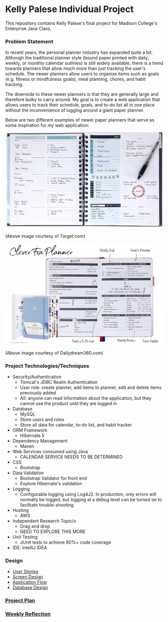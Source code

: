 # Kelly Palese Individual Project

This repository contains Kelly Palese's final project for Madison College's Enterprise Java Class. 

### Problem Statement

In recent years, the personal planner industry has expanded quite a bit. Although the traditional planner style (bound paper printed with daily, weekly, or monthly calendar outlines) is still widely available, there is a trend towards planners that allow much more than just tracking the user's schedule. The newer planners allow users to organize items such as goals (e.g. fitness or mindfulness goals), meal planning, chores, and habit tracking. 

The downside to these newer planners is that they are generally large and therefore bulky to carry around. My goal is to create a web application that allows users to track their schedule, goals, and to-do list all in one place without the inconvenience of lugging around a giant paper planner.

Below are two different examples of newer paper planners that serve as some inspiration for my web application:

![Paper Planner Example 1](images/paperPlannerExample.png)

(Above image courtesy of Target.com)

![Paper Planner Example 2](images/paperPlannerExample2.png)

(Above image courtesy of Dailydream360.com)

### Project Technologies/Techniques 
* Security/Authentication
  * Tomcat's JDBC Realm Authentication
  * User role: create planner, add items to planner, edit and delete items previously added
  * All: anyone can read information about the application, but they cannot use the product until they are logged in
* Database
  * MySQL
  * Store users and roles
  * Store all data for calendar, to-do list, and habit tracker
* ORM Framework
  * Hibernate 5
* Dependency Management
  * Maven
* Web Services consumed using Java
  * CALENDAR SERVICE NEEDS TO BE DETERMINED
* CSS 
  * Bootstrap
* Data Validation
  * Bootstrap Validator for front end
  * Explore Hibernate's validation
* Logging
  * Configurable logging using Log4J2. In production, only errors will normally be logged, but logging at a debug level can be turned on to facilitate trouble-shooting. 
* Hosting
  * AWS
* Independent Research Topic/s
    * Drag and drop
    * NEED TO EXPLORE THIS MORE
* Unit Testing
  * JUnit tests to achieve 80%+ code coverage 
* IDE: IntelliJ IDEA



### Design

* [User Stories](DesignDocuments/userStories.md)
* [Screen Design](DesignDocuments/Screens.md)
* [Application Flow](DesignDocuments/applicationFlow.md)
* [Database Design](DesignDocuments/databaseDiagram.png)


### [Project Plan](ProjectPlan.md)

### [Weekly Reflection](WeeklyReflection.md)